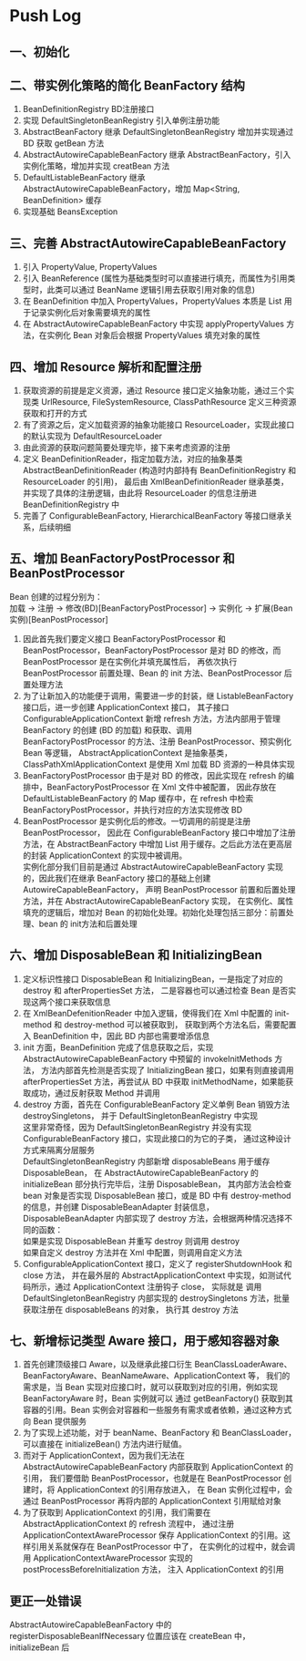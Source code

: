 # Push Log
## 一、初始化
## 二、带实例化策略的简化 BeanFactory 结构
1. BeanDefinitionRegistry BD注册接口  
2. 实现 DefaultSingletonBeanRegistry 引入单例注册功能  
3. AbstractBeanFactory 继承 DefaultSingletonBeanRegistry 增加并实现通过 BD 获取 getBean 方法  
4. AbstractAutowireCapableBeanFactory 继承 AbstractBeanFactory，引入实例化策略，增加并实现 creatBean 方法  
5. DefaultListableBeanFactory 继承 AbstractAutowireCapableBeanFactory，增加 Map<String, BeanDefinition> 缓存  
6. 实现基础 BeansException  
## 三、完善 AbstractAutowireCapableBeanFactory
1. 引入 PropertyValue, PropertyValues  
2. 引入 BeanReference (属性为基础类型时可以直接进行填充，而属性为引用类型时，此类可以通过 BeanName 逻辑引用去获取引用对象的信息)  
3. 在 BeanDefinition 中加入 PropertyValues，PropertyValues 本质是 List<PropertyValue> 用于记录实例化后对象需要填充的属性  
4. 在 AbstractAutowireCapableBeanFactory 中实现 applyPropertyValues 方法，在实例化 Bean 对象后会根据 PropertyValues 填充对象的属性  
## 四、增加 Resource 解析和配置注册
1. 获取资源的前提是定义资源，通过 Resource 接口定义抽象功能，通过三个实现类 UrlResource, FileSystemResource, ClassPathResource 定义三种资源获取和打开的方式  
2. 有了资源之后，定义加载资源的抽象功能接口 ResourceLoader，实现此接口的默认实现为 DefaultResourceLoader  
3. 由此资源的获取问题简要处理完毕，接下来考虑资源的注册  
4. 定义 BeanDefinitionReader，指定加载方法，对应的抽象基类 AbstractBeanDefinitionReader (构造时内部持有 BeanDefinitionRegistry 和 ResourceLoader 的引用)，
最后由 XmlBeanDefinitionReader 继承基类，并实现了具体的注册逻辑，由此将 ResourceLoader 的信息注册进 BeanDefinitionRegistry 中  
5. 完善了 ConfigurableBeanFactory, HierarchicalBeanFactory 等接口继承关系，后续明细  
## 五、增加 BeanFactoryPostProcessor 和 BeanPostProcessor
Bean 创建的过程分别为：  
加载 -> 注册 -> 修改(BD)[BeanFactoryPostProcessor] -> 实例化 -> 扩展(Bean实例)[BeanPostProcessor]  
1. 因此首先我们要定义接口 BeanFactoryPostProcessor 和 BeanPostProcessor，BeanFactoryPostProcessor 是对 BD 的修改，而 BeanPostProcessor 是在实例化并填充属性后，
再依次执行 BeanPostProcessor 前置处理、Bean 的 init 方法、BeanPostProcessor 后置处理方法  
2. 为了让新加入的功能便于调用，需要进一步的封装，继 ListableBeanFactory 接口后，进一步创建 ApplicationContext 接口，
其子接口 ConfigurableApplicationContext 新增 refresh 方法，方法内部用于管理 BeanFactory 的创建 (BD 的加载) 和获取、调用 BeanFactoryPostProcessor 的方法、注册 BeanPostProcessor、预实例化 Bean 等逻辑，
AbstractApplicationContext 是抽象基类，ClassPathXmlApplicationContext 是使用 Xml 加载 BD 资源的一种具体实现  
3. BeanFactoryPostProcessor 由于是对 BD 的修改，因此实现在 refresh 的编排中，BeanFactoryPostProcessor 在 Xml 文件中被配置，
因此存放在 DefaultListableBeanFactory 的 Map 缓存中，在 refresh 中检索 BeanFactoryPostProcessor，并执行对应的方法实现修改 BD  
4. BeanPostProcessor 是实例化后的修改。一切调用的前提是注册 BeanPostProcessor，
因此在 ConfigurableBeanFactory 接口中增加了注册方法，在 AbstractBeanFactory 中增加 List 用于缓存。之后此方法在更高层的封装 ApplicationContext 的实现中被调用。  
实例化部分我们目前是通过 AbstractAutowireCapableBeanFactory 实现的，因此我们在继承 BeanFactory 接口的基础上创建 AutowireCapableBeanFactory，
声明 BeanPostProcessor 前置和后置处理方法，并在 AbstractAutowireCapableBeanFactory 实现，
在实例化、属性填充的逻辑后，增加对 Bean 的初始化处理。初始化处理包括三部分：前置处理、bean 的 init方法和后置处理  
## 六、增加 DisposableBean 和 InitializingBean
1. 定义标识性接口 DisposableBean 和 InitializingBean，一是指定了对应的 destroy 和 afterPropertiesSet 方法，
二是容器也可以通过检查 Bean 是否实现这两个接口来获取信息  
2. 在 XmlBeanDefenitionReader 中加入逻辑，使得我们在 Xml 中配置的 init-method 和 destroy-method 可以被获取到，
获取到两个方法名后，需要配置入 BeanDefinition 中，因此 BD 内部也需要增添信息  
3. init 方面，BeanDefinition 完成了信息获取之后，实现 AbstractAutowireCapableBeanFactory 中预留的 invokeInitMethods 方法，
方法内部首先检测是否实现了 InitializingBean 接口，如果有则直接调用 afterPropertiesSet 方法，再尝试从 BD 中获取
initMethodName，如果能获取成功，通过反射获取 Method 并调用  
4. destroy 方面，首先在 ConfigurableBeanFactory 定义单例 Bean 销毁方法 destroySingletons，
并于 DefaultSingletonBeanRegistry 中实现  
这里非常奇怪，因为 DefaultSingletonBeanRegistry 并没有实现 ConfigurableBeanFactory 接口，实现此接口的为它的子类，
通过这种设计方式来隔离分层服务  
DefaultSingletonBeanRegistry 内部新增 disposableBeans 用于缓存 DisposableBean，
在 AbstractAutowireCapableBeanFactory 的 initializeBean 部分执行完毕后，注册 DisposableBean，
其内部方法会检查 bean 对象是否实现 DisposableBean 接口，或是 BD 中有 destroy-method 的信息，并创建
DisposableBeanAdapter 封装信息，DisposableBeanAdapter 内部实现了 destroy 方法，会根据两种情况选择不同的函数：  
如果是实现 DisposableBean 并重写 destroy 则调用 destroy  
如果自定义 destroy 方法并在 Xml 中配置，则调用自定义方法  
5. ConfigurableApplicationContext 接口，定义了 registerShutdownHook 和 close 方法，
并在最外层的 AbstractApplicationContext 中实现，如测试代码所示，通过 ApplicationContext 注册钩子 close，
实际就是 调用 DefaultSingletonBeanRegistry 内部实现的 destroySingletons 方法，批量获取注册在 disposableBeans 的对象，
执行其 destroy 方法  
## 七、新增标记类型 Aware 接口，用于感知容器对象
1. 首先创建顶级接口 Aware，以及继承此接口衍生 BeanClassLoaderAware、BeanFactoryAware、BeanNameAware、ApplicationContext 等，
我们的需求是，当 Bean 实现对应接口时，就可以获取到对应的引用，例如实现 BeanFactoryAware 时，Bean 实例就可以
通过 getBeanFactory() 获取到其容器的引用。Bean 实例会对容器和一些服务有需求或者依赖，通过这种方式向 Bean 提供服务  
2. 为了实现上述功能，对于 beanName、BeanFactory 和 BeanClassLoader，可以直接在 initializeBean() 方法内进行赋值。
3. 而对于 ApplicationContext，因为我们无法在 AbstractAutowireCapableBeanFactory 内部获取到 ApplicationContext 的引用，
我们要借助 BeanPostProcessor，也就是在 BeanPostProcessor 创建时，将 ApplicationContext 的引用存放进入，
在 Bean 实例化过程中，会通过 BeanPostProcessor 再将内部的 ApplicationContext 引用赋给对象  
3. 为了获取到 ApplicationContext 的引用，我们需要在 AbstractApplicationContext 的 refresh 流程中，
通过注册 ApplicationContextAwareProcessor 保存 ApplicationContext 的引用。这样引用关系就保存在 BeanPostProcessor 中了，
在实例化的过程中，就会调用 ApplicationContextAwareProcessor 实现的 postProcessBeforeInitialization 方法，
注入 ApplicationContext 的引用  
## 更正一处错误
AbstractAutowireCapableBeanFactory 中的 registerDisposableBeanIfNecessary 位置应该在 createBean 中，initializeBean 后  